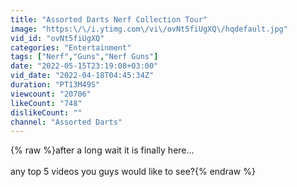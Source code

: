 ```yaml
---
title: "Assorted Darts Nerf Collection Tour"
image: "https:\/\/i.ytimg.com\/vi\/ovNt5fiUgXQ\/hqdefault.jpg"
vid_id: "ovNt5fiUgXQ"
categories: "Entertainment"
tags: ["Nerf","Guns","Nerf Guns"]
date: "2022-05-15T23:19:08+03:00"
vid_date: "2022-04-18T04:45:34Z"
duration: "PT13M49S"
viewcount: "20706"
likeCount: "748"
dislikeCount: ""
channel: "Assorted Darts"
---
```

{% raw %}after a long wait it is finally here…<br /><br />any top 5 videos you guys would like to see?{% endraw %}
